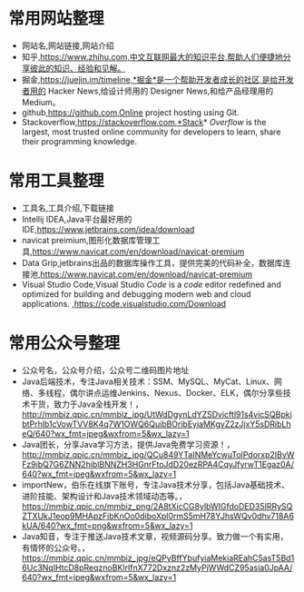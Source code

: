 # 常用网站整理

* 网站名,网站链接,网站介绍
* 知乎,https://www.zhihu.com,中文互联网最大的知识平台,帮助人们便捷地分享彼此的知识、经验和见解。
* 掘金,https://juejin.im/timeline,*掘金*是一个帮助开发者成长的社区,是给开发者用的 Hacker News,给设计师用的 Designer News,和给产品经理用的 Medium。
* github,https://github.com,Online project hosting using Git.
* Stackoverflow,https://stackoverflow.com,*Stack* *Overflow* is the largest, most trusted online community for developers to learn, share their programming knowledge.

# 常用工具整理

* 工具名,工具介绍,下载链接
* Intellij IDEA,Java平台最好用的IDE,https://www.jetbrains.com/idea/download
* navicat preimium,图形化数据库管理工具,https://www.navicat.com/en/download/navicat-premium
* Data Grip,jetbrains出品的数据库操作工具，提供完美的代码补全，数据库连接池,https://www.navicat.com/en/download/navicat-premium
* Visual Studio Code,Visual Studio *Code* is a *code* editor redefined and optimized for building and debugging modern web and cloud applications. ,https://code.visualstudio.com/Download

# 常用公众号整理

* 公众号名，公众号介绍，公众号二维码图片地址
* Java后端技术，专注Java相关技术：SSM、MySQL、MyCat、Linux、网络、多线程，偶尔讲点运维Jenkins、Nexus、Docker、ELK，偶尔分享些技术干货，致力于Java全栈开发！，http://mmbiz.qpic.cn/mmbiz_jpg/UtWdDgynLdYZSDvicftl91s4vicSQBpkibtPrhlb1cVowTVV8K4q7W1OWQ6QuibBOribEyiaMKgvZ2zJjxY5sDRibLheQ/640?wx_fmt=jpeg&wxfrom=5&wx_lazy=1
* Java团长，分享Java学习方法，提供Java免费学习资源！，http://mmbiz.qpic.cn/mmbiz_jpg/QCu849YTaINMeYcwuTolPdorxp2IBvWFz9ibQ7G6ZNN2hiblBNNZH3HGnrFtoJdD20ezRPA4CqyJfyrwT1Egaz0A/640?wx_fmt=jpeg&wxfrom=5&wx_lazy=1
* importNew，伯乐在线旗下账号，专注Java技术分享，包括Java基础技术、进阶技能、架构设计和Java技术领域动态等。，https://mmbiz.qpic.cn/mmbiz_png/2A8tXicCG8ylbWIGfdoDED35IRRySQZTXUkJ1eop9MHApzFibKnOo0diboXpl0rmS5mH78YJhsWQv0dhv718A6kUA/640?wx_fmt=png&wxfrom=5&wx_lazy=1
* Java知音，专注于推送Java技术文章，视频源码分享。致力做一个有实用，有情怀的公众号。，https://mmbiz.qpic.cn/mmbiz_jpg/eQPyBffYbufyiaMekiaREahC5asT5Bd16Uc3NqIHtcD8pReqznoBKIrlfnX772Dxznz2zMyPjWWdCZ95asia0JpAA/640?wx_fmt=jpeg&wxfrom=5&wx_lazy=1
